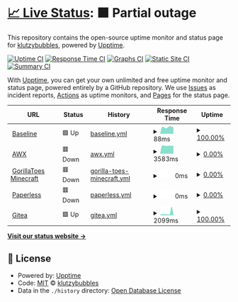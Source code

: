 # [📈 Live Status](https://status.klutzybubbles.me): <!--live status--> **🟧 Partial outage**

This repository contains the open-source uptime monitor and status page for [klutzybubbles](https://status.klutzybubbles.me), powered by [Upptime](https://github.com/upptime/upptime).

[![Uptime CI](https://github.com/klutzybubbles/klutzybubbles-status/workflows/Uptime%20CI/badge.svg)](https://github.com/klutzybubbles/klutzybubbles-status/actions?query=workflow%3A%22Uptime+CI%22)
[![Response Time CI](https://github.com/klutzybubbles/klutzybubbles-status/workflows/Response%20Time%20CI/badge.svg)](https://github.com/klutzybubbles/klutzybubbles-status/actions?query=workflow%3A%22Response+Time+CI%22)
[![Graphs CI](https://github.com/klutzybubbles/klutzybubbles-status/workflows/Graphs%20CI/badge.svg)](https://github.com/klutzybubbles/klutzybubbles-status/actions?query=workflow%3A%22Graphs+CI%22)
[![Static Site CI](https://github.com/klutzybubbles/klutzybubbles-status/workflows/Static%20Site%20CI/badge.svg)](https://github.com/klutzybubbles/klutzybubbles-status/actions?query=workflow%3A%22Static+Site+CI%22)
[![Summary CI](https://github.com/klutzybubbles/klutzybubbles-status/workflows/Summary%20CI/badge.svg)](https://github.com/klutzybubbles/klutzybubbles-status/actions?query=workflow%3A%22Summary+CI%22)

With [Upptime](https://upptime.js.org), you can get your own unlimited and free uptime monitor and status page, powered entirely by a GitHub repository. We use [Issues](https://github.com/klutzybubbles/klutzybubbles-status/issues) as incident reports, [Actions](https://github.com/klutzybubbles/klutzybubbles-status/actions) as uptime monitors, and [Pages](https://status.klutzybubbles.me) for the status page.

<!--start: status pages-->
<!-- This summary is generated by Upptime (https://github.com/upptime/upptime) -->
<!-- Do not edit this manually, your changes will be overwritten -->
<!-- prettier-ignore -->
| URL | Status | History | Response Time | Uptime |
| --- | ------ | ------- | ------------- | ------ |
| <img alt="" src="https://icons.duckduckgo.com/ip3/www.google.com.ico" height="13"> [Baseline](https://www.google.com) | 🟩 Up | [baseline.yml](https://github.com/KlutzyBubbles/klutzybubbles-status/commits/HEAD/history/baseline.yml) | <details><summary><img alt="Response time graph" src="./graphs/baseline/response-time-week.png" height="20"> 88ms</summary><br><a href="https://status.klutzybubbles.me/history/baseline"><img alt="Response time 104" src="https://img.shields.io/endpoint?url=https%3A%2F%2Fraw.githubusercontent.com%2FKlutzyBubbles%2Fklutzybubbles-status%2FHEAD%2Fapi%2Fbaseline%2Fresponse-time.json"></a><br><a href="https://status.klutzybubbles.me/history/baseline"><img alt="24-hour response time 85" src="https://img.shields.io/endpoint?url=https%3A%2F%2Fraw.githubusercontent.com%2FKlutzyBubbles%2Fklutzybubbles-status%2FHEAD%2Fapi%2Fbaseline%2Fresponse-time-day.json"></a><br><a href="https://status.klutzybubbles.me/history/baseline"><img alt="7-day response time 88" src="https://img.shields.io/endpoint?url=https%3A%2F%2Fraw.githubusercontent.com%2FKlutzyBubbles%2Fklutzybubbles-status%2FHEAD%2Fapi%2Fbaseline%2Fresponse-time-week.json"></a><br><a href="https://status.klutzybubbles.me/history/baseline"><img alt="30-day response time 120" src="https://img.shields.io/endpoint?url=https%3A%2F%2Fraw.githubusercontent.com%2FKlutzyBubbles%2Fklutzybubbles-status%2FHEAD%2Fapi%2Fbaseline%2Fresponse-time-month.json"></a><br><a href="https://status.klutzybubbles.me/history/baseline"><img alt="1-year response time 110" src="https://img.shields.io/endpoint?url=https%3A%2F%2Fraw.githubusercontent.com%2FKlutzyBubbles%2Fklutzybubbles-status%2FHEAD%2Fapi%2Fbaseline%2Fresponse-time-year.json"></a></details> | <details><summary><a href="https://status.klutzybubbles.me/history/baseline">100.00%</a></summary><a href="https://status.klutzybubbles.me/history/baseline"><img alt="All-time uptime 99.98%" src="https://img.shields.io/endpoint?url=https%3A%2F%2Fraw.githubusercontent.com%2FKlutzyBubbles%2Fklutzybubbles-status%2FHEAD%2Fapi%2Fbaseline%2Fuptime.json"></a><br><a href="https://status.klutzybubbles.me/history/baseline"><img alt="24-hour uptime 100.00%" src="https://img.shields.io/endpoint?url=https%3A%2F%2Fraw.githubusercontent.com%2FKlutzyBubbles%2Fklutzybubbles-status%2FHEAD%2Fapi%2Fbaseline%2Fuptime-day.json"></a><br><a href="https://status.klutzybubbles.me/history/baseline"><img alt="7-day uptime 100.00%" src="https://img.shields.io/endpoint?url=https%3A%2F%2Fraw.githubusercontent.com%2FKlutzyBubbles%2Fklutzybubbles-status%2FHEAD%2Fapi%2Fbaseline%2Fuptime-week.json"></a><br><a href="https://status.klutzybubbles.me/history/baseline"><img alt="30-day uptime 100.00%" src="https://img.shields.io/endpoint?url=https%3A%2F%2Fraw.githubusercontent.com%2FKlutzyBubbles%2Fklutzybubbles-status%2FHEAD%2Fapi%2Fbaseline%2Fuptime-month.json"></a><br><a href="https://status.klutzybubbles.me/history/baseline"><img alt="1-year uptime 99.97%" src="https://img.shields.io/endpoint?url=https%3A%2F%2Fraw.githubusercontent.com%2FKlutzyBubbles%2Fklutzybubbles-status%2FHEAD%2Fapi%2Fbaseline%2Fuptime-year.json"></a></details>
| <img alt="" src="https://icons.duckduckgo.com/ip3/awx.klutzybubbles.me.ico" height="13"> [AWX](http://awx.klutzybubbles.me) | 🟥 Down | [awx.yml](https://github.com/KlutzyBubbles/klutzybubbles-status/commits/HEAD/history/awx.yml) | <details><summary><img alt="Response time graph" src="./graphs/awx/response-time-week.png" height="20"> 3583ms</summary><br><a href="https://status.klutzybubbles.me/history/awx"><img alt="Response time 1845" src="https://img.shields.io/endpoint?url=https%3A%2F%2Fraw.githubusercontent.com%2FKlutzyBubbles%2Fklutzybubbles-status%2FHEAD%2Fapi%2Fawx%2Fresponse-time.json"></a><br><a href="https://status.klutzybubbles.me/history/awx"><img alt="24-hour response time 3735" src="https://img.shields.io/endpoint?url=https%3A%2F%2Fraw.githubusercontent.com%2FKlutzyBubbles%2Fklutzybubbles-status%2FHEAD%2Fapi%2Fawx%2Fresponse-time-day.json"></a><br><a href="https://status.klutzybubbles.me/history/awx"><img alt="7-day response time 3583" src="https://img.shields.io/endpoint?url=https%3A%2F%2Fraw.githubusercontent.com%2FKlutzyBubbles%2Fklutzybubbles-status%2FHEAD%2Fapi%2Fawx%2Fresponse-time-week.json"></a><br><a href="https://status.klutzybubbles.me/history/awx"><img alt="30-day response time 3543" src="https://img.shields.io/endpoint?url=https%3A%2F%2Fraw.githubusercontent.com%2FKlutzyBubbles%2Fklutzybubbles-status%2FHEAD%2Fapi%2Fawx%2Fresponse-time-month.json"></a><br><a href="https://status.klutzybubbles.me/history/awx"><img alt="1-year response time 2092" src="https://img.shields.io/endpoint?url=https%3A%2F%2Fraw.githubusercontent.com%2FKlutzyBubbles%2Fklutzybubbles-status%2FHEAD%2Fapi%2Fawx%2Fresponse-time-year.json"></a></details> | <details><summary><a href="https://status.klutzybubbles.me/history/awx">0.00%</a></summary><a href="https://status.klutzybubbles.me/history/awx"><img alt="All-time uptime 32.56%" src="https://img.shields.io/endpoint?url=https%3A%2F%2Fraw.githubusercontent.com%2FKlutzyBubbles%2Fklutzybubbles-status%2FHEAD%2Fapi%2Fawx%2Fuptime.json"></a><br><a href="https://status.klutzybubbles.me/history/awx"><img alt="24-hour uptime 0.00%" src="https://img.shields.io/endpoint?url=https%3A%2F%2Fraw.githubusercontent.com%2FKlutzyBubbles%2Fklutzybubbles-status%2FHEAD%2Fapi%2Fawx%2Fuptime-day.json"></a><br><a href="https://status.klutzybubbles.me/history/awx"><img alt="7-day uptime 0.00%" src="https://img.shields.io/endpoint?url=https%3A%2F%2Fraw.githubusercontent.com%2FKlutzyBubbles%2Fklutzybubbles-status%2FHEAD%2Fapi%2Fawx%2Fuptime-week.json"></a><br><a href="https://status.klutzybubbles.me/history/awx"><img alt="30-day uptime 0.00%" src="https://img.shields.io/endpoint?url=https%3A%2F%2Fraw.githubusercontent.com%2FKlutzyBubbles%2Fklutzybubbles-status%2FHEAD%2Fapi%2Fawx%2Fuptime-month.json"></a><br><a href="https://status.klutzybubbles.me/history/awx"><img alt="1-year uptime 24.30%" src="https://img.shields.io/endpoint?url=https%3A%2F%2Fraw.githubusercontent.com%2FKlutzyBubbles%2Fklutzybubbles-status%2FHEAD%2Fapi%2Fawx%2Fuptime-year.json"></a></details>
| <img alt="" src="https://icons.duckduckgo.com/ip3/mc.gorillatoes.net.ico" height="13"> [GorillaToes Minecraft](https://mc.gorillatoes.net) | 🟥 Down | [gorilla-toes-minecraft.yml](https://github.com/KlutzyBubbles/klutzybubbles-status/commits/HEAD/history/gorilla-toes-minecraft.yml) | <details><summary><img alt="Response time graph" src="./graphs/gorilla-toes-minecraft/response-time-week.png" height="20"> 0ms</summary><br><a href="https://status.klutzybubbles.me/history/gorilla-toes-minecraft"><img alt="Response time 0" src="https://img.shields.io/endpoint?url=https%3A%2F%2Fraw.githubusercontent.com%2FKlutzyBubbles%2Fklutzybubbles-status%2FHEAD%2Fapi%2Fgorilla-toes-minecraft%2Fresponse-time.json"></a><br><a href="https://status.klutzybubbles.me/history/gorilla-toes-minecraft"><img alt="24-hour response time 0" src="https://img.shields.io/endpoint?url=https%3A%2F%2Fraw.githubusercontent.com%2FKlutzyBubbles%2Fklutzybubbles-status%2FHEAD%2Fapi%2Fgorilla-toes-minecraft%2Fresponse-time-day.json"></a><br><a href="https://status.klutzybubbles.me/history/gorilla-toes-minecraft"><img alt="7-day response time 0" src="https://img.shields.io/endpoint?url=https%3A%2F%2Fraw.githubusercontent.com%2FKlutzyBubbles%2Fklutzybubbles-status%2FHEAD%2Fapi%2Fgorilla-toes-minecraft%2Fresponse-time-week.json"></a><br><a href="https://status.klutzybubbles.me/history/gorilla-toes-minecraft"><img alt="30-day response time 0" src="https://img.shields.io/endpoint?url=https%3A%2F%2Fraw.githubusercontent.com%2FKlutzyBubbles%2Fklutzybubbles-status%2FHEAD%2Fapi%2Fgorilla-toes-minecraft%2Fresponse-time-month.json"></a><br><a href="https://status.klutzybubbles.me/history/gorilla-toes-minecraft"><img alt="1-year response time 0" src="https://img.shields.io/endpoint?url=https%3A%2F%2Fraw.githubusercontent.com%2FKlutzyBubbles%2Fklutzybubbles-status%2FHEAD%2Fapi%2Fgorilla-toes-minecraft%2Fresponse-time-year.json"></a></details> | <details><summary><a href="https://status.klutzybubbles.me/history/gorilla-toes-minecraft">0.00%</a></summary><a href="https://status.klutzybubbles.me/history/gorilla-toes-minecraft"><img alt="All-time uptime 0.49%" src="https://img.shields.io/endpoint?url=https%3A%2F%2Fraw.githubusercontent.com%2FKlutzyBubbles%2Fklutzybubbles-status%2FHEAD%2Fapi%2Fgorilla-toes-minecraft%2Fuptime.json"></a><br><a href="https://status.klutzybubbles.me/history/gorilla-toes-minecraft"><img alt="24-hour uptime 0.00%" src="https://img.shields.io/endpoint?url=https%3A%2F%2Fraw.githubusercontent.com%2FKlutzyBubbles%2Fklutzybubbles-status%2FHEAD%2Fapi%2Fgorilla-toes-minecraft%2Fuptime-day.json"></a><br><a href="https://status.klutzybubbles.me/history/gorilla-toes-minecraft"><img alt="7-day uptime 0.00%" src="https://img.shields.io/endpoint?url=https%3A%2F%2Fraw.githubusercontent.com%2FKlutzyBubbles%2Fklutzybubbles-status%2FHEAD%2Fapi%2Fgorilla-toes-minecraft%2Fuptime-week.json"></a><br><a href="https://status.klutzybubbles.me/history/gorilla-toes-minecraft"><img alt="30-day uptime 0.00%" src="https://img.shields.io/endpoint?url=https%3A%2F%2Fraw.githubusercontent.com%2FKlutzyBubbles%2Fklutzybubbles-status%2FHEAD%2Fapi%2Fgorilla-toes-minecraft%2Fuptime-month.json"></a><br><a href="https://status.klutzybubbles.me/history/gorilla-toes-minecraft"><img alt="1-year uptime 0.00%" src="https://img.shields.io/endpoint?url=https%3A%2F%2Fraw.githubusercontent.com%2FKlutzyBubbles%2Fklutzybubbles-status%2FHEAD%2Fapi%2Fgorilla-toes-minecraft%2Fuptime-year.json"></a></details>
| <img alt="" src="https://icons.duckduckgo.com/ip3/paperless.klutzybubbles.me.ico" height="13"> [Paperless](https://paperless.klutzybubbles.me) | 🟥 Down | [paperless.yml](https://github.com/KlutzyBubbles/klutzybubbles-status/commits/HEAD/history/paperless.yml) | <details><summary><img alt="Response time graph" src="./graphs/paperless/response-time-week.png" height="20"> 0ms</summary><br><a href="https://status.klutzybubbles.me/history/paperless"><img alt="Response time 0" src="https://img.shields.io/endpoint?url=https%3A%2F%2Fraw.githubusercontent.com%2FKlutzyBubbles%2Fklutzybubbles-status%2FHEAD%2Fapi%2Fpaperless%2Fresponse-time.json"></a><br><a href="https://status.klutzybubbles.me/history/paperless"><img alt="24-hour response time 0" src="https://img.shields.io/endpoint?url=https%3A%2F%2Fraw.githubusercontent.com%2FKlutzyBubbles%2Fklutzybubbles-status%2FHEAD%2Fapi%2Fpaperless%2Fresponse-time-day.json"></a><br><a href="https://status.klutzybubbles.me/history/paperless"><img alt="7-day response time 0" src="https://img.shields.io/endpoint?url=https%3A%2F%2Fraw.githubusercontent.com%2FKlutzyBubbles%2Fklutzybubbles-status%2FHEAD%2Fapi%2Fpaperless%2Fresponse-time-week.json"></a><br><a href="https://status.klutzybubbles.me/history/paperless"><img alt="30-day response time 0" src="https://img.shields.io/endpoint?url=https%3A%2F%2Fraw.githubusercontent.com%2FKlutzyBubbles%2Fklutzybubbles-status%2FHEAD%2Fapi%2Fpaperless%2Fresponse-time-month.json"></a><br><a href="https://status.klutzybubbles.me/history/paperless"><img alt="1-year response time 0" src="https://img.shields.io/endpoint?url=https%3A%2F%2Fraw.githubusercontent.com%2FKlutzyBubbles%2Fklutzybubbles-status%2FHEAD%2Fapi%2Fpaperless%2Fresponse-time-year.json"></a></details> | <details><summary><a href="https://status.klutzybubbles.me/history/paperless">0.00%</a></summary><a href="https://status.klutzybubbles.me/history/paperless"><img alt="All-time uptime 0.00%" src="https://img.shields.io/endpoint?url=https%3A%2F%2Fraw.githubusercontent.com%2FKlutzyBubbles%2Fklutzybubbles-status%2FHEAD%2Fapi%2Fpaperless%2Fuptime.json"></a><br><a href="https://status.klutzybubbles.me/history/paperless"><img alt="24-hour uptime 0.00%" src="https://img.shields.io/endpoint?url=https%3A%2F%2Fraw.githubusercontent.com%2FKlutzyBubbles%2Fklutzybubbles-status%2FHEAD%2Fapi%2Fpaperless%2Fuptime-day.json"></a><br><a href="https://status.klutzybubbles.me/history/paperless"><img alt="7-day uptime 0.00%" src="https://img.shields.io/endpoint?url=https%3A%2F%2Fraw.githubusercontent.com%2FKlutzyBubbles%2Fklutzybubbles-status%2FHEAD%2Fapi%2Fpaperless%2Fuptime-week.json"></a><br><a href="https://status.klutzybubbles.me/history/paperless"><img alt="30-day uptime 0.00%" src="https://img.shields.io/endpoint?url=https%3A%2F%2Fraw.githubusercontent.com%2FKlutzyBubbles%2Fklutzybubbles-status%2FHEAD%2Fapi%2Fpaperless%2Fuptime-month.json"></a><br><a href="https://status.klutzybubbles.me/history/paperless"><img alt="1-year uptime 0.00%" src="https://img.shields.io/endpoint?url=https%3A%2F%2Fraw.githubusercontent.com%2FKlutzyBubbles%2Fklutzybubbles-status%2FHEAD%2Fapi%2Fpaperless%2Fuptime-year.json"></a></details>
| <img alt="" src="https://icons.duckduckgo.com/ip3/git.klutzybubbles.me.ico" height="13"> [Gitea](http://git.klutzybubbles.me) | 🟩 Up | [gitea.yml](https://github.com/KlutzyBubbles/klutzybubbles-status/commits/HEAD/history/gitea.yml) | <details><summary><img alt="Response time graph" src="./graphs/gitea/response-time-week.png" height="20"> 2099ms</summary><br><a href="https://status.klutzybubbles.me/history/gitea"><img alt="Response time 1682" src="https://img.shields.io/endpoint?url=https%3A%2F%2Fraw.githubusercontent.com%2FKlutzyBubbles%2Fklutzybubbles-status%2FHEAD%2Fapi%2Fgitea%2Fresponse-time.json"></a><br><a href="https://status.klutzybubbles.me/history/gitea"><img alt="24-hour response time 5644" src="https://img.shields.io/endpoint?url=https%3A%2F%2Fraw.githubusercontent.com%2FKlutzyBubbles%2Fklutzybubbles-status%2FHEAD%2Fapi%2Fgitea%2Fresponse-time-day.json"></a><br><a href="https://status.klutzybubbles.me/history/gitea"><img alt="7-day response time 2099" src="https://img.shields.io/endpoint?url=https%3A%2F%2Fraw.githubusercontent.com%2FKlutzyBubbles%2Fklutzybubbles-status%2FHEAD%2Fapi%2Fgitea%2Fresponse-time-week.json"></a><br><a href="https://status.klutzybubbles.me/history/gitea"><img alt="30-day response time 2098" src="https://img.shields.io/endpoint?url=https%3A%2F%2Fraw.githubusercontent.com%2FKlutzyBubbles%2Fklutzybubbles-status%2FHEAD%2Fapi%2Fgitea%2Fresponse-time-month.json"></a><br><a href="https://status.klutzybubbles.me/history/gitea"><img alt="1-year response time 1557" src="https://img.shields.io/endpoint?url=https%3A%2F%2Fraw.githubusercontent.com%2FKlutzyBubbles%2Fklutzybubbles-status%2FHEAD%2Fapi%2Fgitea%2Fresponse-time-year.json"></a></details> | <details><summary><a href="https://status.klutzybubbles.me/history/gitea">100.00%</a></summary><a href="https://status.klutzybubbles.me/history/gitea"><img alt="All-time uptime 56.15%" src="https://img.shields.io/endpoint?url=https%3A%2F%2Fraw.githubusercontent.com%2FKlutzyBubbles%2Fklutzybubbles-status%2FHEAD%2Fapi%2Fgitea%2Fuptime.json"></a><br><a href="https://status.klutzybubbles.me/history/gitea"><img alt="24-hour uptime 100.00%" src="https://img.shields.io/endpoint?url=https%3A%2F%2Fraw.githubusercontent.com%2FKlutzyBubbles%2Fklutzybubbles-status%2FHEAD%2Fapi%2Fgitea%2Fuptime-day.json"></a><br><a href="https://status.klutzybubbles.me/history/gitea"><img alt="7-day uptime 100.00%" src="https://img.shields.io/endpoint?url=https%3A%2F%2Fraw.githubusercontent.com%2FKlutzyBubbles%2Fklutzybubbles-status%2FHEAD%2Fapi%2Fgitea%2Fuptime-week.json"></a><br><a href="https://status.klutzybubbles.me/history/gitea"><img alt="30-day uptime 100.00%" src="https://img.shields.io/endpoint?url=https%3A%2F%2Fraw.githubusercontent.com%2FKlutzyBubbles%2Fklutzybubbles-status%2FHEAD%2Fapi%2Fgitea%2Fuptime-month.json"></a><br><a href="https://status.klutzybubbles.me/history/gitea"><img alt="1-year uptime 79.69%" src="https://img.shields.io/endpoint?url=https%3A%2F%2Fraw.githubusercontent.com%2FKlutzyBubbles%2Fklutzybubbles-status%2FHEAD%2Fapi%2Fgitea%2Fuptime-year.json"></a></details>

<!--end: status pages-->

[**Visit our status website →**](https://status.klutzybubbles.me)

## 📄 License

- Powered by: [Upptime](https://github.com/upptime/upptime)
- Code: [MIT](./LICENSE) © [klutzybubbles](https://status.klutzybubbles.me)
- Data in the `./history` directory: [Open Database License](https://opendatacommons.org/licenses/odbl/1-0/)
